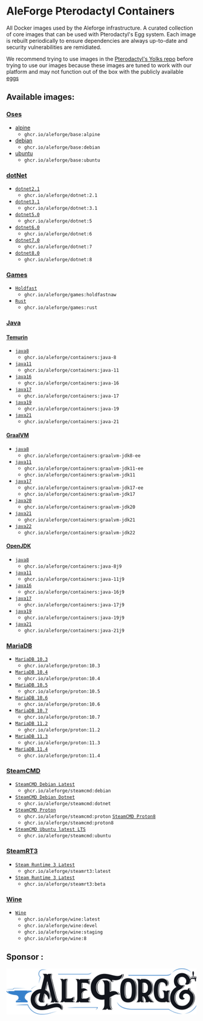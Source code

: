 # AleForge Pterodactyl Containers

All Docker images used by the Aleforge infrastructure. A curated collection of core images that can be used with Pterodactyl's Egg system. Each image is rebuilt periodically to ensure dependencies are always up-to-date and security vulnerabilities are remidiated.

We recommend trying to use images in the [Pterodactyl's Yolks repo](https://github.com/parkervcp/yolks) before trying to use our images
because these images are tuned to work with our platform and may not function out of the box with the publicly available [eggs](https://github.com/parkervcp/eggs)

## Available images:

### [Oses](/oses)

- [alpine](/oses/alpine)
  - `ghcr.io/aleforge/base:alpine`
- [debian](/oses/debian)
  - `ghcr.io/aleforge/base:debian`
- [ubuntu](/oses/ubuntu)
  - `ghcr.io/aleforge/base:ubuntu`

### [dotNet](/dotnet)

- [`dotnet2.1`](/dotnet/2.1)
  - `ghcr.io/aleforge/dotnet:2.1`
- [`dotnet3.1`](/dotnet/3.1)
  - `ghcr.io/aleforge/dotnet:3.1`
- [`dotnet5.0`](/dotnet/5)
  - `ghcr.io/aleforge/dotnet:5`
- [`dotnet6.0`](/dotnet/6)
  - `ghcr.io/aleforge/dotnet:6`
- [`dotnet7.0`](/dotnet/7)
  - `ghcr.io/aleforge/dotnet:7`
- [`dotnet8.0`](/dotnet/8)
  - `ghcr.io/aleforge/dotnet:8`

### [Games](/games)

- [`Holdfast`](/games/holdfastnaw)
  - `ghcr.io/aleforge/games:holdfastnaw`
- [`Rust`](/games/rust)
  - `ghcr.io/aleforge/games:rust`

### [Java](/java)

#### [Temurin](/java/Temurin)

* [`java8`](/java/8)
  * `ghcr.io/aleforge/containers:java-8`
* [`java11`](/java/11)
  * `ghcr.io/aleforge/containers:java-11`
* [`java16`](/java/16)
  * `ghcr.io/aleforge/containers:java-16`
* [`java17`](/java/17)
  * `ghcr.io/aleforge/containers:java-17`
* [`java19`](/java/19)
  * `ghcr.io/aleforge/containers:java-19`
* [`java21`](/java/21)
  * `ghcr.io/aleforge/containers:java-21`

#### [GraalVM](/java/GraalVM)

- [`java8`](/GraalVM/jdk8-ee)
  - `ghcr.io/aleforge/containers:graalvm-jdk8-ee`
- [`java11`](/GraalVM/jdk11-ee)
  - `ghcr.io/aleforge/containers:graalvm-jdk11-ee`
  - `ghcr.io/aleforge/containers:graalvm-jdk11`
- [`java17`](/GraalVM/jdk17-ee)
  - `ghcr.io/aleforge/containers:graalvm-jdk17-ee`
  - `ghcr.io/aleforge/containers:graalvm-jdk17`
- [`java20`](/GraalVM/jdk20)
  - `ghcr.io/aleforge/containers:graalvm-jdk20`
- [`java21`](/GraalVM/jdk21)
  - `ghcr.io/aleforge/containers:graalvm-jdk21`
- [`java22`](/GraalVM/jdk22)
  - `ghcr.io/aleforge/containers:graalvm-jdk22`

#### [OpenJDK](/java/OpenJDK)

* [`java8`](/java/OpenJDK/8j9)
  * `ghcr.io/aleforge/containers:java-8j9`
* [`java11`](/java/OpenJDK/11j9)
  * `ghcr.io/aleforge/containers:java-11j9`
* [`java16`](/java/OpenJDK/16j9)
  * `ghcr.io/aleforge/containers:java-16j9`
* [`java17`](/java/OpenJDK/17j9)
  * `ghcr.io/aleforge/containers:java-17j9`
* [`java19`](/java/OpenJDK/19j9)
  * `ghcr.io/aleforge/containers:java-19j9`
* [`java21`](/java/OpenJDK/21j9)
  * `ghcr.io/aleforge/containers:java-21j9`

### [MariaDB](/mariadb)

- [`MariaDB 10.3`](/mariadb/10.3)
  - `ghcr.io/aleforge/proton:10.3`
- [`MariaDB 10.4`](/mariadb/10.4)
  - `ghcr.io/aleforge/proton:10.4`
- [`MariaDB 10.5`](/mariadb/10.5)
  - `ghcr.io/aleforge/proton:10.5`
- [`MariaDB 10.6`](/mariadb/10.6)
  - `ghcr.io/aleforge/proton:10.6`
- [`MariaDB 10.7`](/mariadb/10.7)
  - `ghcr.io/aleforge/proton:10.7`
- [`MariaDB 11.2`](/mariadb/11.2)
  - `ghcr.io/aleforge/proton:11.2`
- [`MariaDB 11.3`](/mariadb/11.3)
  - `ghcr.io/aleforge/proton:11.3`
- [`MariaDB 11.4`](/mariadb/11.4)
  - `ghcr.io/aleforge/proton:11.4`

### [SteamCMD](/steamcmd)

- [`SteamCMD Debian Latest`](/steamcmd/debian)
  - `ghcr.io/aleforge/steamcmd:debian`
- [`SteamCMD Debian Dotnet`](/steamcmd/dotnet)
  - `ghcr.io/aleforge/steamcmd:dotnet`
- [`SteamCMD Proton`](/steamcmd/proton)
  - `ghcr.io/aleforge/steamcmd:proton`
    [`SteamCMD Proton8`](/steamcmd/proton8)
  - `ghcr.io/aleforge/steamcmd:proton8`
- [`SteamCMD Ubuntu latest LTS`](/steamcmd/ubuntu)
  - `ghcr.io/aleforge/steamcmd:ubuntu`

### [SteamRT3](/RT3)

- [`Steam Runtime 3 Latest`](/rt3/latest)
  - `ghcr.io/aleforge/steamrt3:latest`
- [`Steam Runtime 3 Latest`](/rt3/beta)
  - `ghcr.io/aleforge/steamrt3:beta`

### [Wine](/wine)

- [`Wine`](/wine)
  - `ghcr.io/aleforge/wine:latest`
  - `ghcr.io/aleforge/wine:devel`
  - `ghcr.io/aleforge/wine:staging`
  - `ghcr.io/aleforge/wine:8`

## Sponsor :

[![AleForge](https://github.com/aleforge/Containers/blob/7b152c2d6b0bbbdaa759778d3f398a5d9dffc237/images/aleforge-logo-dark.jpg)](https://aleforge.net)
